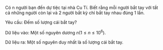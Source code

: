 Có n người bạn đến dự tiệc tại nhà Cu Tí. Biết rằng mỗi người bắt tay với tất cả những người còn lại và 2 người bắt kỳ chỉ bắt tay nhau đúng 1 lần.

Yêu cầu: Đếm số lượng cái bắt tay?

Dữ liệu vào:
Một số nguyên dương $n (1 \leq n \leq 10^6)$.

Dữ liệu ra:
Một số nguyên duy nhất là số lượng cái bắt tay.